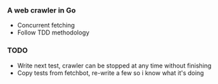 ### A web crawler in Go
- Concurrent fetching
- Follow TDD methodology


### TODO
- Write next test, crawler can be stopped at any time without finishing
- Copy tests from fetchbot, re-write a few so i know what it's doing 
